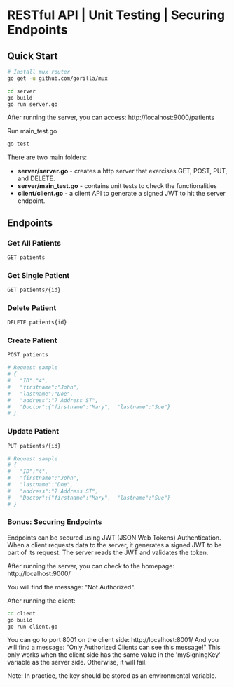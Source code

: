 # RESTful API | Unit Testing | Securing Endpoints

## Quick Start
``` bash
# Install mux router
go get -u github.com/gorilla/mux
```
``` bash
cd server
go build
go run server.go
```
After running the server, you can access: http://localhost:9000/patients

Run main_test.go
``` bash
go test
```
There are two main folders:
  - **server/server.go** -  creates a http server that exercises GET, POST, PUT, and DELETE.
  - **server/main_test.go** - contains unit tests to check the functionalities
  - **client/client.go** - a client API to generate a signed JWT to hit the server endpoint.

## Endpoints

### Get All Patients
``` bash
GET patients
```
### Get Single Patient
``` bash
GET patients/{id}
```

### Delete Patient
``` bash
DELETE patients{id}
```

### Create Patient
``` bash
POST patients

# Request sample
# {
#   "ID":"4",
#   "firstname":"John",
#   "lastname":"Doe",
#   "address":"7 Address ST",
#   "Doctor":{"firstname":"Mary",  "lastname":"Sue"}
# }
```
### Update Patient
``` bash
PUT patients/{id}

# Request sample
# {
#   "ID":"4",
#   "firstname":"John",
#   "lastname":"Doe",
#   "address":"7 Address ST",
#   "Doctor":{"firstname":"Mary",  "lastname":"Sue"}
# }
```
### Bonus: Securing Endpoints
Endpoints can be secured using JWT (JSON Web Tokens) Authentication. When a client requests data to the server, it generates a signed JWT to be part of its request. The server reads the JWT and validates the token.

After running the server, you can check to the homepage: http://localhost:9000/

You will find the message: "Not Authorized".

After running the client:
``` bash
cd client
go build
go run client.go
```
You can go to port 8001 on the client side: http://localhost:8001/
And you will find a message: "Only Authorized Clients can see this message!" This only works when the client side has the same value in the 'mySigningKey' variable as the server side. Otherwise, it will fail.

Note: In practice, the key should be stored as an environmental variable.
